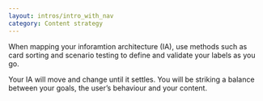 ```yaml
---
layout: intros/intro_with_nav
category: Content strategy
---
```

When mapping your inforamtion architecture (IA), use methods such as card sorting and scenario testing to define and validate your labels as you go. 

Your IA will move and change until it settles. You will be striking a balance between your goals, the user’s behaviour and your content. 



